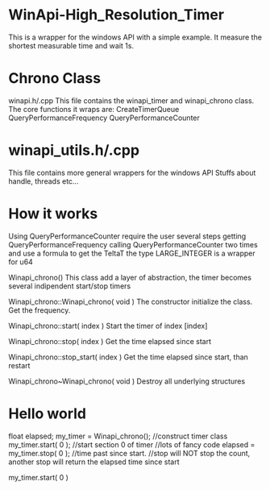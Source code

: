 # WinApi-High_Resolution_Timer
This is a wrapper for the windows API with a simple example. It measure the shortest measurable time and wait 1s.

# Chrono Class
winapi.h/.cpp
This file contains the winapi_timer and winapi_chrono class. 
The core functions it wraps are:
CreateTimerQueue
QueryPerformanceFrequency
QueryPerformanceCounter

# winapi_utils.h/.cpp
This file contains more general wrappers for the windows API
Stuffs about handle, threads etc...

# How it works
Using QueryPerformanceCounter require the user several steps
getting QueryPerformanceFrequency
calling QueryPerformanceCounter two times
and use a formula to get the TeltaT
the type LARGE_INTEGER is a wrapper for u64


Winapi_chrono()
This class add a layer of abstraction, the timer becomes several indipendent start/stop timers

Winapi_chrono::Winapi_chrono( void )
  The constructor initialize the class. Get the frequency.
  
Winapi_chrono::start( index )
  Start the timer of index [index]
  
Winapi_chrono::stop( index )
  Get the time elapsed since start

Winapi_chrono::stop_start( index )
  Get the time elapsed since start, than restart
  
Winapi_chrono~Winapi_chrono( void )
  Destroy all underlying structures
  
# Hello world
float elapsed;
my_timer = Winapi_chrono(); //construct timer class
my_timer.start( 0 );  //start section 0 of timer
//lots of fancy code
elapsed = my_timer.stop( 0 ); //time past since start. 
//stop will NOT stop the count, another stop will return the elapsed time since start

my_timer.start( 0 )

